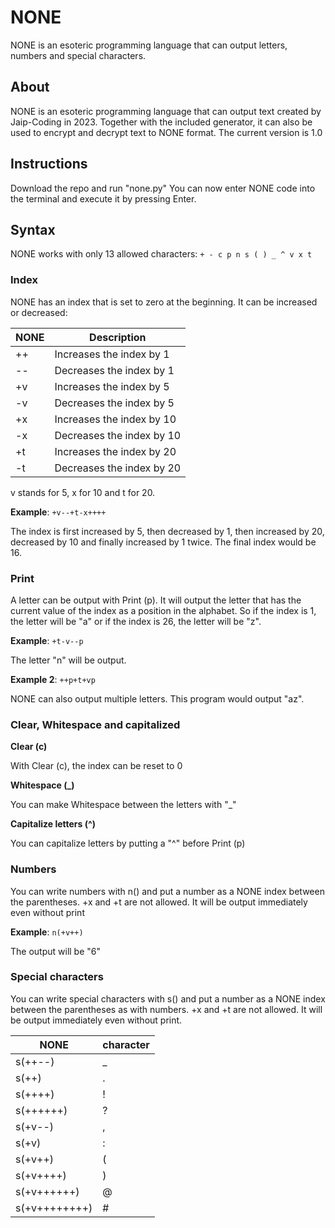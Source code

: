 # NONE
NONE is an esoteric programming language that can output letters, numbers and special characters.

## About
NONE is an esoteric programming language that can output text created by Jaip-Coding in 2023. Together with the included generator, it can also be used to encrypt and decrypt text to NONE format. The current version is 1.0

## Instructions
Download the repo and run "none.py" You can now enter NONE code into the terminal and execute it by pressing Enter.

## Syntax
NONE works with only 13 allowed characters: ```+ - c p n s ( ) _ ^ v x t```

### Index
NONE has an index that is set to zero at the beginning. It can be increased or decreased:

| NONE | Description |
| ------------- | ------------- |
| ++ | Increases the index by 1 |
| -- | Decreases the index by 1 |
| +v | Increases the index by 5 |
| -v | Decreases the index by 5 |
| +x | Increases the index by 10 |
| -x | Decreases the index by 10 |
| +t | Increases the index by 20 |
| -t | Decreases the index by 20 |

v stands for 5, x for 10 and t for 20.

**Example**: ```+v--+t-x++++``` 

The index is first increased by 5, then decreased by 1, then increased by 20, decreased by 10 and finally increased by 1 twice. The final index would be 16.

### Print
A letter can be output with Print (p). It will output the letter that has the current value of the index as a position in the alphabet. So if the index is 1, the letter will be "a" or if the index is 26, the letter will be "z".

**Example**: ```+t-v--p```

The letter "n" will be output.

**Example 2**: ```++p+t+vp```

NONE can also output multiple letters. This program would output "az".

### Clear, Whitespace and capitalized

**Clear (c)**

With Clear (c), the index can be reset to 0

**Whitespace (_)**

You can make Whitespace between the letters with "_"

**Capitalize letters (^)**

You can capitalize letters by putting a "^" before Print (p)

### Numbers

You can write numbers with n() and put a number as a NONE index between the parentheses. +x and +t are not allowed. It will be output immediately even without print

**Example**: ```n(+v++)```

The output will be "6"

### Special characters

You can write special characters with s() and put a number as a NONE index between the parentheses as with numbers. +x and +t are not allowed. It will be output immediately even without print.

| NONE | character |
| ------------- | ------------- |
| s(++--) | _ |
| s(++) | . |
| s(++++) | ! |
| s(++++++) | ? |
| s(+v--) | , |
| s(+v) | : |
| s(+v++) | ( |
| s(+v++++) | ) |
| s(+v++++++) | @ |
| s(+v++++++++) | # |
